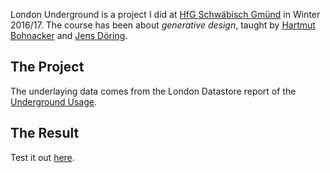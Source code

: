 London Underground is a project I did at [HfG Schwäbisch Gmünd]() in Winter 2016/17. The course has been about *generative design*, taught by [Hartmut Bohnacker](http://hartmut-bohnacker.de/) and [Jens Döring](https://2av.de/ueber-uns/248-jens-doering.html).  

## The Project
The underlaying data comes from the London Datastore report of the [Underground Usage](https://data.london.gov.uk/dataset/london-underground-performance-reports). 

## The Result
Test it out [here](https://london.olivierbrueckner.de).